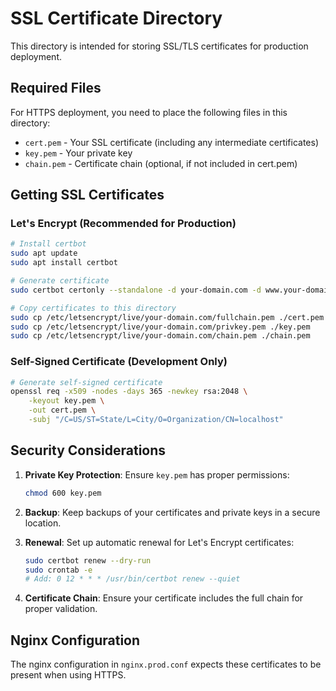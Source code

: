 # SSL Certificate Directory

This directory is intended for storing SSL/TLS certificates for production deployment.

## Required Files

For HTTPS deployment, you need to place the following files in this directory:

- `cert.pem` - Your SSL certificate (including any intermediate certificates)
- `key.pem` - Your private key
- `chain.pem` - Certificate chain (optional, if not included in cert.pem)

## Getting SSL Certificates

### Let's Encrypt (Recommended for Production)

```bash
# Install certbot
sudo apt update
sudo apt install certbot

# Generate certificate
sudo certbot certonly --standalone -d your-domain.com -d www.your-domain.com

# Copy certificates to this directory
sudo cp /etc/letsencrypt/live/your-domain.com/fullchain.pem ./cert.pem
sudo cp /etc/letsencrypt/live/your-domain.com/privkey.pem ./key.pem
sudo cp /etc/letsencrypt/live/your-domain.com/chain.pem ./chain.pem
```

### Self-Signed Certificate (Development Only)

```bash
# Generate self-signed certificate
openssl req -x509 -nodes -days 365 -newkey rsa:2048 \
    -keyout key.pem \
    -out cert.pem \
    -subj "/C=US/ST=State/L=City/O=Organization/CN=localhost"
```

## Security Considerations

1. **Private Key Protection**: Ensure `key.pem` has proper permissions:
   ```bash
   chmod 600 key.pem
   ```

2. **Backup**: Keep backups of your certificates and private keys in a secure location.

3. **Renewal**: Set up automatic renewal for Let's Encrypt certificates:
   ```bash
   sudo certbot renew --dry-run
   sudo crontab -e
   # Add: 0 12 * * * /usr/bin/certbot renew --quiet
   ```

4. **Certificate Chain**: Ensure your certificate includes the full chain for proper validation.

## Nginx Configuration

The nginx configuration in `nginx.prod.conf` expects these certificates to be present when using HTTPS.